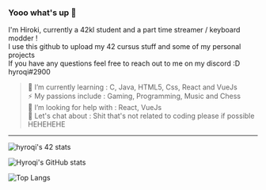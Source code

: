 ### **Yooo what's up 👋**

I'm Hiroki, currently a 42kl student and a part time streamer / keyboard modder ! <br />
I use this github to upload my 42 cursus stuff and some of my personal projects <br />
If you have any questions feel free to reach out to me on my discord :D hyroqi#2900 <br />

> 🔭 I’m currently learning     : C, Java, HTML5, Css, React and VueJs <br />
> ⚡ My passions include        : Gaming, Programming, Music and Chess <br />
> 🤔 I’m looking for help with  : React, VueJs <br />
> 💬 Let's chat about           : Shit that's not related to coding please if possible HEHEHEHE
---

![hyroqi's 42 stats](https://badge42.vercel.app/api/v2/cl3lep6zi005409mrbpgpjpdg/stats?cursusId=21&coalitionId=147)


![Hyroqi's GitHub stats](https://github-readme-stats.vercel.app/api?username=hyroqi&show_icons=true&theme=dark)


![Top Langs](https://github-readme-stats.vercel.app/api/top-langs/?username=hyroqi&theme=dark)


<!--
**hyroqi/hyroqi** is a ✨ _special_ ✨ repository because its `README.md` (this file) appears on your GitHub profile.

Here are some ideas to get you started:

- 🔭 I’m currently working on ...
- 🌱 I’m currently learning ...
- 👯 I’m looking to collaborate on ...
- 🤔 I’m looking for help with ...
- 💬 Ask me about ...
- 📫 How to reach me: ...
- 😄 Pronouns: ...
- ⚡ Fun fact: ...
-->
